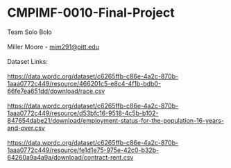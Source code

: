 # CMPIMF-0010-Final-Project

Team Solo Bolo<br>  
Miller Moore - mim291@pitt.edu<br>  
Dataset Links:<br>  
https://data.wprdc.org/dataset/c6265ffb-c86e-4a2c-870b-1aaa0772c449/resource/466201c5-e8c4-4f1b-bdb0-66fe7ea651dd/download/race.csv<br>  
https://data.wprdc.org/dataset/c6265ffb-c86e-4a2c-870b-1aaa0772c449/resource/d53bfc16-9518-4c5b-b102-847654dabe21/download/employment-status-for-the-population-16-years-and-over.csv<br>  
https://data.wprdc.org/dataset/c6265ffb-c86e-4a2c-870b-1aaa0772c449/resource/fe1d1e75-975e-42c0-b32b-64260a9a4a9a/download/contract-rent.csv
